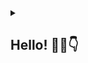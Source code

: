 <details>
<summary> <h2>Hello! 🙋‍♂️👇</h2></summary>

---
I'm Jonathan Evan, a computer science graduate and currenly working as a programmer with 2 years of professional experience in web development. I have a passion for continuous growth in this field. 📈
<br><br>Feel free to reach me! 🙂

---
#### Main Programming Languages
<img src="https://img.shields.io/badge/JavaScript-F7DF1E?style=flat&logo=javascript&logoColor=black" alt="JavaScript" />&nbsp;
<img src="https://img.shields.io/badge/PHP-777BB4?style=flat&logo=php&logoColor=white" alt="PHP" />&nbsp;
<img src="https://img.shields.io/badge/C++-00599C?style=flat&logo=c%2b%2b&logoColor=white" alt="C++" />&nbsp;
<img src="https://img.shields.io/badge/TypeScript-3178C6?style=flat&logo=typescript&logoColor=white" alt="TypeScript" />&nbsp;

#### Current Tech Stack
<img src="https://img.shields.io/badge/React-61DAFB?style=flat&logo=react&logoColor=black" alt="React" />&nbsp;
<img src="https://img.shields.io/badge/Next.js-000000?style=flat&logo=next.js&logoColor=white" alt="Next.js" />&nbsp;
<img src="https://img.shields.io/badge/Node.js-339933?style=flat&logo=nodedotjs&logoColor=white" alt="Node.js" />&nbsp;
<img src="https://img.shields.io/badge/CodeIgniter-EF4223?style=flat&logo=codeigniter&logoColor=white" alt="CodeIgniter" />&nbsp;
<img src="https://img.shields.io/badge/Laravel-FF2D20?style=flat&logo=laravel&logoColor=white" alt="Laravel" />&nbsp;
<img src="https://img.shields.io/badge/MySQL-4479A1?style=flat&logo=mysql&logoColor=white" alt="MySQL" />&nbsp;

---
<div align="left">
  <img src="https://github-readme-stats.vercel.app/api/?username=Jonevs&show_icons=true&layout=compact&theme=radical&hide_border=true" alt="GitHub Stats" height="170" />
  &nbsp;
  <img src="https://github-readme-stats.vercel.app/api/top-langs/?username=Jonevs&layout=compact&theme=radical&hide_border=true" alt="Top Languages" height="170" />
</div>

---
<div align="left">
  <img src="https://github-readme-streak-stats.herokuapp.com/?user=Jonevs&theme=github-dark&hide_border=true" alt="GitHub Streak" height="170" />
</div>
</details>
